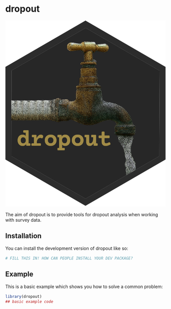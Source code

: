 
# dropout
![Book logo](logo.png)
<!-- badges: start -->
<!-- badges: end -->

The aim of dropout is to provide tools for dropout analysis when working with survey data.

## Installation

You can install the development version of dropout like so:

``` r
# FILL THIS IN! HOW CAN PEOPLE INSTALL YOUR DEV PACKAGE?
```

## Example

This is a basic example which shows you how to solve a common problem:

``` r
library(dropout)
## basic example code
```

